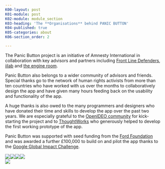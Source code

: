 ```yaml
---
K00-layout: post
K01-module: post
K02-module: module_section
K03-heading: 'The **Organisations** behind PANIC BUTTON'
K04-published: true
K05-categories: about
K06-section_order: 2

---
```


The Panic Button project is an initiative of Amnesty International in collaboration with key advisors and partners including [Front Line Defenders](http://www.frontlinedefenders.org/), [iilab](https://iilab.org/) and [the engine room](https://www.theengineroom.org/).

Panic Button also belongs to a wider community of advisors and friends. Special thanks go to the network of human rights activists from more than ten countries who have worked with us over the months to collaboratively design the app and have given many hours feeding back on the usability and functionality of the app.

A huge thanks is also owed to the many programmers and designers who have donated their time and skills to develop the app over the past two years. We are especially grateful to the [OpenIDEO community](http://www.openideo.com/challenge/amnesty/brief) for kick-starting the project and to [ThoughtWorks](http://www.thoughtworks.com/) who generously helped to develop the first working prototype of the app.

Panic Button was supported with seed funding from the [Ford Foundation](http://www.fordfoundation.org/) and was awarded a further £100,000 to build on and pilot the app thanks to the [Google Global Impact Challenge](http://livewire.amnesty.org/2013/05/22/a-lifeline-for-activists/).

<div markdown="0">
<div class="clearfix"></div>
<div class="bordertb">
	<div class="col-lg-12 col-md-12 col-sm-12 text-center">
		<img src="{{ site.JB.BASE_PATH }}/images/amnestylogo.jpg" class="col-sm-4 col-xs-12" style="margin-right:-4px; float:none; display:inline-block; vertical-align:middle; border: none;">
		<img src="{{ site.JB.BASE_PATH }}/images/iilab-logo-new-color-4.png" class="col-sm-4 col-xs-12" style="margin-right:-4px; float:none; display:inline-block; vertical-align:middle; border: none;">
		<img src="{{ site.JB.BASE_PATH }}/images/pasted_image_at_2013_12_18_12_36pm.png" class="col-sm-4 col-xs-12" style="margin-right:-4px; float:none; display:inline-block; vertical-align:middle; border: none;">
		<img src="{{ site.JB.BASE_PATH }}/images/frontline-logo.png" class="col-sm-4 col-xs-12" style="margin-right:-4px; float:none; display:inline-block; vertical-align:middle; border: none;">
	</div>
	<div class="clearfix"></div>
</div>

<div class="clearfix"></div>
<div class="bordertb">
	<div class="col-lg-12 col-md-12 col-sm-12 text-center">
		<img src="{{ site.JB.BASE_PATH }}/images/img-11.png" style="border: none;">
	</div>
	<div class="clearfix"></div>
</div>
</div>
